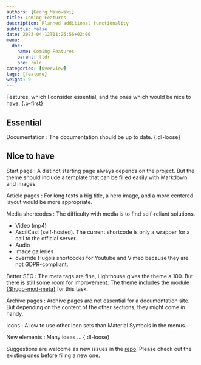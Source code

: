 ```yaml
---
authors: [Georg Makowski]
title: Coming Features
description: Planned additional functionality 
subtitle: false
date: 2023-04-12T11:26:56+02:00 
menu:
  doc:
    name: Coming Features
    parent: tldr
    pre: rule
categories: [Overview]
tags: [feature]
weight: 9
---
```


Features, which I consider essential, and the ones which would be nice to have.
{.p-first}
<!--more-->

## Essential

Documentation
: The documentation should be up to date.
{.dl-loose}

## Nice to have

Start page
: A distinct starting page always depends on the project. But the theme should include a template that can be filled easily with Markdown and images.

Article pages
: For long texts a big title, a hero image, and a more centered layout would be more appropriate.

Media shortcodes
: The difficulty with media is to find self-reliant solutions.
  - Video (mp4)
  - AsciiCast (self-hosted). The current shortcode is only a wrapper for a call to the official server.
  - Audio 
  - Image galleries
  - override Hugo’s shortcodes for Youtube and Vimeo because they are not GDPR-compliant.

Better SEO
: The meta tags are fine, Lighthouse gives the theme a 100. But there is still some room for improvement. The theme includes the module [{$hugo-mod-meta}](https://github.com/bowman2001/hugo-mod-meta) for this task.

Archive pages
: Archive pages are not essential for a documentation site. But depending on the content of the other sections, they might come in handy.

Icons
: Allow to use other icon sets than Material Symbols in the menus.

New elements
: Many ideas ...
{.dl-loose}

Suggestions are welcome as new issues in the [repo](https://github.com/bowman2001/perplex). Please check out the existing ones before filing a new one.